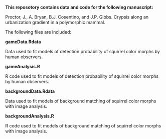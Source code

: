 **This reposotory contains data and code for the following manuscript:**

Proctor, J., A. Bryan, B.J. Cosentino, and J.P. Gibbs. Crypsis along an urbanization gradient in a polymorphic mammal.

The following files are included:

**gameData.Rdata**

Data used to fit models of detection probability of squirrel color morphs by human observers.

**gameAnalysis.R**

R code used to fit models of detection probability of squirrel color morphs by human observers.

**backgroundData.Rdata**

Data used to fit models of background matching of squirrel color morphs with image analysis.

**backgroundAnalysis.R**

R code used to fit models of background matching of squirrel color morphs with image analysis.
